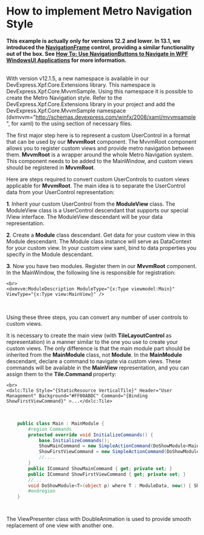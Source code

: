 # How to implement Metro Navigation Style


<p><strong>This example is actually only for versions 12.2 and lower. In 13.1, we introduced the </strong><a href="https://documentation.devexpress.com/#WPF/clsDevExpressXpfWindowsUINavigationFrametopic"><strong>NavigationFrame</strong></a><strong> control, providing a similar functionality out of the box. See </strong><a href="https://www.devexpress.com/Support/Center/p/E4663"><strong>How To: Use NavigationButtons to Navigate in WPF WindowsUI Applications</strong></a><strong> for more information.</strong></p>
<p><br />With version v12.1.5, a new namespace is available in our DevExpress.Xpf.Core.Extensions library. This namespace is DevExpress.Xpf.Core.MvvmSample. Using this namespace it is possible to create the Metro Navigation style. Refer to the DevExpress.Xpf.Core.Extensions library in your project and add the DevExpress.Xpf.Core.MvvmSample namespace (dxmvvm="<a href="http://schemas.devexpress.com/winfx/2008/xaml/mvvmsample">http://schemas.devexpress.com/winfx/2008/xaml/mvvmsample</a>", for xaml) to the using section of necessary files.</p>
<p>The first major step here is to represent a custom UserControl in a format that can be used by our <strong>MvvmRoot</strong> component. The MvvmRoot component allows you to register custom views and provide metro navigation between them.<strong> MvvmRoot</strong> is a wrapper around the whole Metro Navigation system. This component needs to be added to the MainWindow, and custom views should be registered in <strong>MvvmRoot</strong>.</p>
<p>Here are steps required to convert custom UserControls to custom views applicable for <strong>MvvmRoot</strong>. The main idea is to separate the UserControl data from your UserControl representation:</p>
<p><strong>1</strong>. Inherit your custom UserControl from the <strong>ModuleView </strong>class. The ModuleView class is a UserControl descendant that supports our special IView interface. The ModuleView descendant will be your data representation.</p>
<p><strong>2</strong>. Create a <strong>Module</strong> class descendant. Get data for your custom view in this Module descendant. The Module class instance will serve as DataContext for your custom view. In your custom view xaml, bind to data properties you specify in the Module descendant.</p>
<p><strong>3</strong>. Now you have two modules. Register them in our <strong>MvvmRoot</strong> component. In the MainWindow, the following line is responsible for registration:</p>


```xaml
<br>
<dxmvvm:ModuleDescription ModuleType="{x:Type viewmodel:Main}" ViewType="{x:Type view:MainView}" />
```


<br />
<p>Using these three steps, you can convert any number of user controls to custom views.</p>
<p>It is necessary to create the main view (with <strong>TileLayoutControl </strong>as representation) in a manner similar to the one you use to create your custom views. The only difference is that the main module part should be inherited from the <strong>MainModule </strong>class, not <strong>Module</strong>. In the <strong>MainModule </strong>descendant, declare a command to navigate via custom views. These commands will be available in the <strong>MainView </strong>representation, and you can assign them to the <strong>Tile.Command </strong>property:</p>


```xaml
<br>
<dxlc:Tile Style="{StaticResource VerticalTile}" Header="User Management" Background="#FF00ABDC" Command="{Binding ShowFirstViewCommand}" >...</dxlc:Tile>
```


<br />


```cs
    public class Main : MainModule {
        #region Commands
        protected override void InitializeCommands() {
            base.InitializeCommands();
            ShowMainCommand = new SimpleActionCommand(DoShowModule<MainData>);
            ShowFirstViewCommand = new SimpleActionCommand(DoShowModule<FirstData>);
            //....
        }
        public ICommand ShowMainCommand { get; private set; }
        public ICommand ShowFirstViewCommand { get; private set; }
        //...
        void DoShowModule<T>(object p) where T : ModuleData, new() { ShowModule<T>(p); }
        #endregion
    }




```


<p>The ViewPresenter class with DoubleAnimation is used to provide smooth replacement of one view with another one.</p>

<br/>


